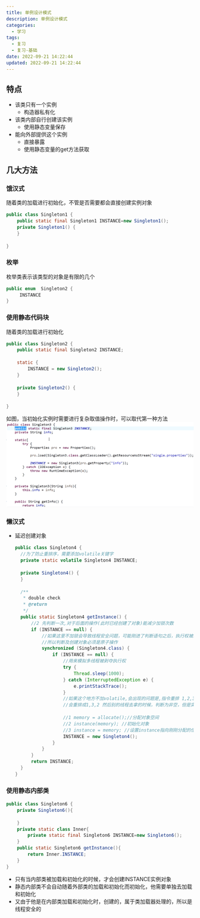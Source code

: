 ```yaml
---
title: 单例设计模式
description: 单例设计模式
categories:
  - 学习
tags:
  - 复习
  - 复习-基础
date: 2022-09-21 14:22:44
updated: 2022-09-21 14:22:44
---
```


## 特点

- 该类只有一个实例
  - 构造器私有化
- 该类内部自行创建该实例
  - 使用静态变量保存
- 能向外部提供这个实例
  - 直接暴露
  - 使用静态变量的get方法获取

##  几大方法

### 饿汉式

随着类的加载进行初始化，不管是否需要都会直接创建实例对象

```java
public class Singleton1 {
	public static final Singleton1 INSTANCE=new Singleton1();
	private Singleton1() {
	}

}
```

### 枚举

枚举类表示该类型的对象是有限的几个

```java
public enum  Singleton2 {
	 INSTANCE
}
```

### 使用静态代码块

随着类的加载进行初始化

```java
public class Singleton2 {
	public static final Singleton2 INSTANCE;

	static {
		INSTANCE = new Singleton2();
	}

	private Singleton2() {
	}

}
```

如图，当初始化实例时需要进行复杂取值操作时，可以取代第一种方法
![ly-20241212141841430](img/ly-20241212141841430.png)

### 懒汉式

- 延迟创建对象

  ```java
  public class Singleton4 {
  	//为了防止重排序，需要添加volatile关键字
  	private static volatile Singleton4 INSTANCE;
  
  	private Singleton4() {
  	}
  
  	/**
  	 * double check
  	 * @return
  	 */
  	public static Singleton4 getInstance() {
  		//2 先判断一次,对于后面的操作(此时已经创建了对象)能减少加锁次数
  		if (INSTANCE == null) {
  			//如果这里不加锁会导致线程安全问题，可能刚进了判断语句之后，执行权被剥夺了又创建好了对象，
  			//所以判断及创建对象必须是原子操作
  			synchronized (Singleton4.class) {
  				if (INSTANCE == null) {
  					//用来模拟多线程被剥夺执行权
  					try {
  						Thread.sleep(1000);
  					} catch (InterruptedException e) {
  						e.printStackTrace();
  					}
  					//如果这个地方不加volatile,会出现的问题是,指令重排 1,2,3是正常的,
  					//会重排成1,3,2 然后别的线程去拿的时候，判断为非空，但是实际上运行的时候，发现里面的数据是空的
  
  					//1 memory = allocate();//分配对象空间
  					//2 instance(memory); //初始化对象
  					//3 instance = memory; //设置instance指向刚刚分配的位置
  					INSTANCE = new Singleton4();
  				}
  			}
  		}
  		return INSTANCE;
  	}
  }
  ```


### 使用静态内部类

```java
public class Singleton6 {
    private Singleton6(){

    }
    private static class Inner{
        private static final Singleton6 INSTANCE=new Singleton6();
    }
    public static Singleton6 getInstance(){
        return Inner.INSTANCE;
    }
}
```

- 只有当内部类被加载和初始化的时候，才会创建INSTANCE实例对象
- 静态内部类不会自动随着外部类的加载和初始化而初始化，他需要单独去加载和初始化
- 又由于他是在内部类加载和初始化时，创建的，属于类加载器处理的，所以是线程安全的



